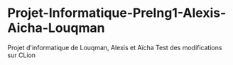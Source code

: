 # Projet-Informatique-PreIng1-Alexis-Aicha-Louqman
Projet d'informatique de Louqman, Alexis et Aïcha
Test des modifications sur CLion

